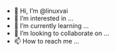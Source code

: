 - 👋 Hi, I’m @linuxvai
- 👀 I’m interested in ...
- 🌱 I’m currently learning ...
- 💞️ I’m looking to collaborate on ...
- 📫 How to reach me ...

<!---
linuxvai/linuxvai is a ✨ special ✨ repository because its `README.md` (this file) appears on your GitHub profile.
You can click the Preview link to take a look at your changes.
--->
